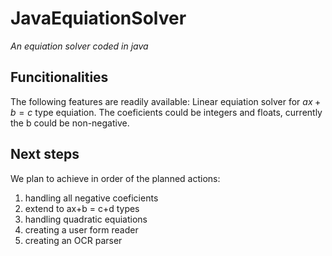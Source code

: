 # JavaEquiationSolver
_An equiation solver coded in java_

## Funcitionalities

The following features are readily available: Linear equiation solver for $ax+b=c$ type equiation. The coeficients could be integers and floats, currently the b could be non-negative. 

## Next steps

We plan to achieve in order of the planned actions:
1. handling all negative coeficients
2. extend to ax+b = c+d types
3. handling quadratic equiations
4. creating a user form reader
5. creating an OCR parser
